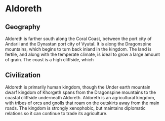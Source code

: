 # Aldoreth


## Geography

Aldoreth is farther south along the Coral Coast, between the port city of Andarii and the Dynastan port city of Vyutal. It is along the Dragonspine mountains, which begins to turn back inland in the kingdom. The land is fertile, and along with the temperate climate, is ideal to grow a large amount of grain. The coast is a high cliffside, which


## Civilization

Aldoreth is primarily human kingdom, though the Under earth mountain dwarf kingdom of Khorgeth spans from the Dragonspine mountains to the coastal cliffside underneath Aldoreth. Aldoreth is an agricultural kingdom, with tribes of orcs and gnolls that roam on the outskirts away from the main roads. The kingdom is strongly xenophobic, but maintains diplomatic relations so it can continue to trade its agriculture.
